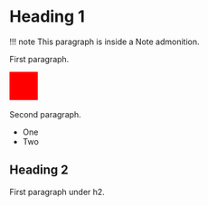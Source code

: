 # Heading 1

!!! note
    This paragraph is inside a Note admonition.

First paragraph.

![Image](image.png)

Second paragraph.

- One
- Two 
  
## Heading 2

First paragraph under h2.

